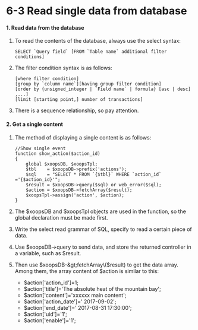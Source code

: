 # 6-3 Read single data from database



#### 1. Read data from the database

1. To read the contents of the database, always use the select syntax:

   ```text
   SELECT `Query field` [FROM `Table name` additional filter conditions]
   ```

2. The filter condition syntax is as follows:

   ```text
   [where filter condition]
   [group by `column name`][having group filter condition]
   [order by {unsigned_integer | `Field name` | formula} [asc | desc] ,...]
   [limit [starting point,] number of transactions]
   ```

3. There is a sequence relationship, so pay attention.

#### 2. Get a single content

1. The method of displaying a single content is as follows:

   ```text
   //Show single event
   function show_action($action_id)
   {
       global $xoopsDB, $xoopsTpl;
       $tbl    = $xoopsDB->prefix('actions');
       $sql    = "SELECT * FROM `{$tbl}` WHERE `action_id` ='{$action_id}'";
       $result = $xoopsDB->query($sql) or web_error($sql);
       $action = $xoopsDB->fetchArray($result);
       $xoopsTpl->assign('action', $action);
   }
   ```

2. The $xoopsDB and $xoopsTpl objects are used in the function, so the global declaration must be made first.
3. Write the select read grammar of SQL, specify to read a certain piece of data.
4. Use $xoopsDB-&gt;query to send data, and store the returned controller in a variable, such as $result.
5. Then use $xoopsDB-&gt;fetchArray\($result\) to get the data array. Among them, the array content of $action is similar to this:
   * $action\['action\_id'\]=1;
   * $action\['title'\]='The absolute heat of the mountain bay';
   * $action\['content'\]='xxxxxx main content';
   * $action\['action\_date'\]=' 2017-09-02';
   * $action\['end\_date'\]=' 2017-08-31 17:30:00';
   * $action\['uid'\]='1';
   * $action\['enable'\]='1';

